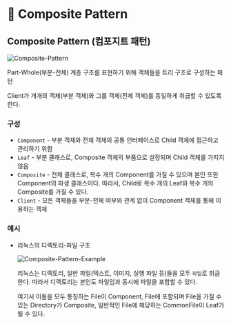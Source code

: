 # 📜 Composite Pattern

## Composite Pattern (컴포지트 패턴)

![Composite-Pattern](https://s3.us-west-2.amazonaws.com/secure.notion-static.com/eaab3377-86e0-4105-80e5-9a15fc096ffa/Untitled.png?X-Amz-Algorithm=AWS4-HMAC-SHA256&X-Amz-Content-Sha256=UNSIGNED-PAYLOAD&X-Amz-Credential=AKIAT73L2G45EIPT3X45%2F20220407%2Fus-west-2%2Fs3%2Faws4_request&X-Amz-Date=20220407T110218Z&X-Amz-Expires=86400&X-Amz-Signature=37a891b40fe3c5a0f886bb3460053fc8a2477c0dcff48a29615c5cc2ddd81033&X-Amz-SignedHeaders=host&response-content-disposition=filename%20%3D%22Untitled.png%22&x-id=GetObject)

Part-Whole(부분-전체) 계층 구조를 표현하기 위해 객체들을 트리 구조로 구성하는 패턴

Client가 개개의 객체(부분 객체)와 그룹 객체(전체 객체)를 동일하게 취급할 수 있도록 한다.

### 구성

- `Component` - 부분 객체와 전체 객체의 공통 인터페이스로 Child 객체에 접근하고 관리하기 위함
- `Leaf` - 부분 클래스로, Composite 객체의 부품으로 설정되며 Child 객체를 가지지 않음
- `Composite` - 전체 클래스로, 복수 개의 Component를 가질 수 있으며 본인 또한 Component의 파생 클래스이다. 따라서, Child로 복수 개의 Leaf와 복수 개의 Composite를 가질 수 있다.
- `Client` - 모든 객체들을 부분-전체 여부와 관계 없이 Component 객체를 통해 이용하는 객체

### 예시

- 리눅스의 디렉토리-파일 구조
    
    ![Composite-Pattern-Example](https://s3.us-west-2.amazonaws.com/secure.notion-static.com/aa4177ba-71df-45f8-ae17-eceb034e9def/Untitled.png?X-Amz-Algorithm=AWS4-HMAC-SHA256&X-Amz-Content-Sha256=UNSIGNED-PAYLOAD&X-Amz-Credential=AKIAT73L2G45EIPT3X45%2F20220407%2Fus-west-2%2Fs3%2Faws4_request&X-Amz-Date=20220407T110234Z&X-Amz-Expires=86400&X-Amz-Signature=ee4d959194c9fe918aa0ba526f27eaa16b742cee28df5bf2de3c4abe741e26e7&X-Amz-SignedHeaders=host&response-content-disposition=filename%20%3D%22Untitled.png%22&x-id=GetObject)
    
    리눅스는 디렉토리, 일반 파일(텍스트, 이미지, 실행 파일 등)들을 모두 `파일`로 취급한다.
    따라서 디렉토리는 본인도 파일임과 동시에 파일을 포함할 수 있다.
    
    여기서 이들을 모두 통칭하는 File이 Component, File에 포함되며 File을 가질 수 있는 Directory가 Composite, 일반적인 File에 해당하는 CommonFile이 Leaf가 될 수 있다.
